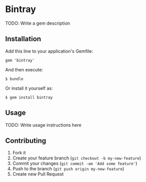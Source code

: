 # Bintray

TODO: Write a gem description

## Installation

Add this line to your application's Gemfile:

    gem 'bintray'

And then execute:

    $ bundle

Or install it yourself as:

    $ gem install bintray

## Usage

TODO: Write usage instructions here

## Contributing

1. Fork it
2. Create your feature branch (`git checkout -b my-new-feature`)
3. Commit your changes (`git commit -am 'Add some feature'`)
4. Push to the branch (`git push origin my-new-feature`)
5. Create new Pull Request
